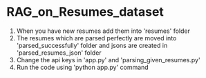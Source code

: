 # RAG_on_Resumes_dataset

1. When you have new resumes add them into 'resumes' folder
2. The resumes which are parsed perfectly are moved into 'parsed_successfully' folder and jsons are created in 'parsed_resumes_json' folder
3. Change the api keys in 'app.py' and 'parsing_given_resumes.py'
4. Run the code using 'python app.py' command
